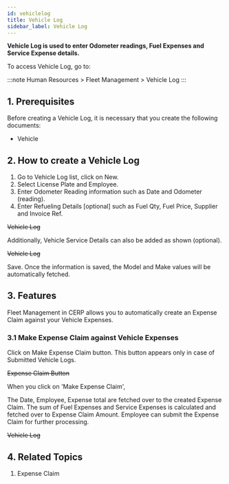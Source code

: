 ```yaml
---
id: vehiclelog
title: Vehicle Log
sidebar_label: Vehicle Log
---
```


**Vehicle Log is used to enter Odometer readings, Fuel Expenses and Service Expense details.**

To access Vehicle Log, go to:

:::note
Human Resources > Fleet Management > Vehicle Log
:::

## 1. Prerequisites

Before creating a Vehicle Log, it is necessary that you create the following documents:

- Vehicle

## 2. How to create a Vehicle Log

1. Go to Vehicle Log list, click on New.
1. Select License Plate and Employee.
1. Enter Odometer Reading information such as Date and Odometer (reading).
1. Enter Refueling Details [optional] such as Fuel Qty, Fuel Price, Supplier and Invoice Ref.

~~Vehicle Log~~

Additionally, Vehicle Service Details can also be added as shown (optional).

~~Vehicle Log~~

Save. Once the information is saved, the Model and Make values will be automatically fetched.

## 3. Features

Fleet Management in CERP allows you to automatically create an Expense Claim against your Vehicle Expenses.

### 3.1 Make Expense Claim against Vehicle Expenses
Click on Make Expense Claim button. This button appears only in case of Submitted Vehicle Logs.

~~Expense Claim Button~~

When you click on 'Make Expense Claim',

The Date, Employee, Expense total are fetched over to the created Expense Claim.
The sum of Fuel Expenses and Service Expenses is calculated and fetched over to Expense Claim Amount.
Employee can submit the Expense Claim for further processing.

~~Vehicle Log~~

## 4. Related Topics

1. Expense Claim
